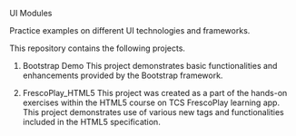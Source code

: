 UI Modules

Practice examples on different UI technologies and frameworks.

This repository contains the following projects.

1. Bootstrap Demo
	This project demonstrates basic functionalities and enhancements provided by the Bootstrap framework.

2. FrescoPlay_HTML5
	This project was created as a part of the hands-on exercises within the HTML5 course on TCS FrescoPlay learning app. This project demonstrates use of various new tags and functionalities included in the HTML5 specification.